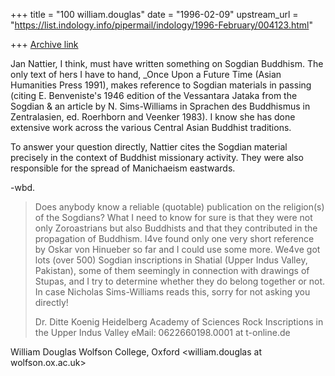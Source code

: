 +++
title = "100 william.douglas"
date = "1996-02-09"
upstream_url = "https://list.indology.info/pipermail/indology/1996-February/004123.html"

+++
[Archive link](https://list.indology.info/pipermail/indology/1996-February/004123.html)

Jan Nattier, I think, must have written something on Sogdian Buddhism. The
only text of hers I have to hand, _Once Upon a Future Time (Asian
Humanities Press 1991), makes reference to Sogdian materials in passing
(citing E. Benveniste's 1946 edition of the Vessantara Jataka from the
Sogdian & an article by N. Sims-Williams in Sprachen des Buddhismus in
Zentralasien, ed. Roerhborn and Veenker 1983). I know she has done
extensive work across the various Central Asian Buddhist traditions.

To answer your question directly, Nattier cites the Sogdian material
precisely in the context of Buddhist missionary activity. They were also
responsible for the spread of Manichaeism eastwards.

-wbd.

>Does anybody know a reliable (quotable) publication on the religion(s) of the
>Sogdians? What I need to know for sure is that they were not only Zoroastrians
>but also Buddhists and that they contributed in the propagation of Buddhism.
>I4ve found only one very short reference by Oskar von Hinueber so far and I
>could use some more.
>We4ve got lots (over 500) Sogdian inscriptions in Shatial (Upper Indus Valley,
>Pakistan), some of them seemingly in connection with drawings of Stupas, and I
>try to determine whether they do belong together or not.
>In case Nicholas Sims-Williams reads this, sorry for not asking you directly!
>
>
>Dr. Ditte Koenig
>Heidelberg Academy of Sciences
>Rock Inscriptions in the Upper Indus Valley
>eMail: 0622660198.0001 at t-online.de

William Douglas
Wolfson College, Oxford
<william.douglas at wolfson.ox.ac.uk>






